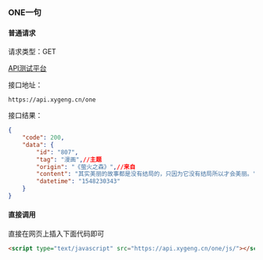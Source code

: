 
### ONE一句

#### 普通请求

请求类型：GET   

[API测试平台](https://api.xygeng.cn/test.html)

接口地址：

```
https://api.xygeng.cn/one
```

接口结果：

```json
{
    "code": 200,
    "data": {
        "id": "807",
        "tag": "漫画",//主题
        "origin": "《萤火之森》",//来自
        "content": "其实美丽的故事都是没有结局的，只因为它没有结局所以才会美丽。",//内容
        "datetime": "1548230343"
    }
}
```



####  直接调用

直接在网页上插入下面代码即可

```html
<script type="text/javascript" src="https://api.xygeng.cn/one/js/"></script>
```

